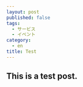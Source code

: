 ```yaml
---
layout: post
published: false
tags:
  - サービス
  - イベント
category:
  - en
title: Test
---
```

## This is a test post.
